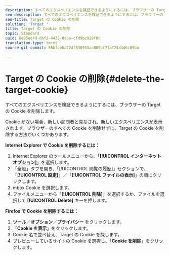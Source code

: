```yaml
---
description: すべてのエクスペリエンスを検証できるようにするには、ブラウザーの Target の Cookie を削除します。
seo-description: すべてのエクスペリエンスを検証できるようにするには、ブラウザーの Target の Cookie を削除します。
seo-title: Target の Cookie の削除
solution: 'Target '
title: Target の Cookie の削除
topic: Standard
uuid: 6e95ee4d-dbf2-4432-8abe-cfd9bc928f0c
translation-type: tm+mt
source-git-commit: 56bfceba22df830933aa005bf7faf24d4d6c09ba

---
```



# Target の Cookie の削除{#delete-the-target-cookie}

すべてのエクスペリエンスを検証できるようにするには、ブラウザーの Target の Cookie を削除します。

Cookie がない場合、新しい訪問者と見なされ、新しいエクスペリエンスが表示されます。ブラウザーのすべての Cookie を削除せずに、Target の Cookie を削除する方法がいくつかあります。

**Internet Explorer で Cookie を削除するには：**

1. Internet Explorer のツールメニューから、「**[!UICONTROL インターネット オプション]**」を選択します。
1. 「全般」タブを開き、「[!UICONTROL 閲覧の履歴]」セクションで、「**[!UICONTROL 設定]**」／「**[!UICONTROL ファイルの表示]**」の順にクリックします。
1. mbox Cookie を選択します。
1. ファイルメニューから「**[!UICONTROL 削除]**」を選択するか、ファイルを選択して **[!UICONTROL Delete]** キーを押します。

**Firefox で Cookie を削除するには：**

1. **ツール**／**オプション**／**プライバシー** をクリックします。
1. 「**Cookie を表示**」をクリックします。
1. Cookie 名で並べ替え、Target の Cookie を探します。
1. プレビューしているサイトの Cookie を選択し、「**Cookie を削除**」をクリックします。

